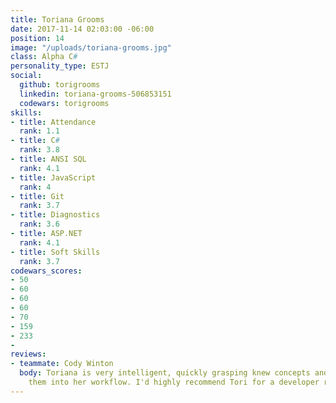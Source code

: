 ```yaml
---
title: Toriana Grooms
date: 2017-11-14 02:03:00 -06:00
position: 14
image: "/uploads/toriana-grooms.jpg"
class: Alpha C#
personality_type: ESTJ
social:
  github: torigrooms
  linkedin: toriana-grooms-506853151
  codewars: torigrooms
skills:
- title: Attendance
  rank: 1.1
- title: C#
  rank: 3.8
- title: ANSI SQL
  rank: 4.1
- title: JavaScript
  rank: 4
- title: Git
  rank: 3.7
- title: Diagnostics
  rank: 3.6
- title: ASP.NET
  rank: 4.1
- title: Soft Skills
  rank: 3.7
codewars_scores:
- 50
- 60
- 60
- 60
- 70
- 159
- 233
- 
reviews:
- teammate: Cody Winton
  body: Toriana is very intelligent, quickly grasping knew concepts and incorporating
    them into her workflow. I'd highly recommend Tori for a developer role.
---
```


